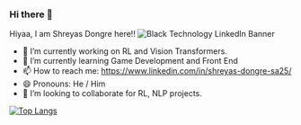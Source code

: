 ### Hi there 👋

Hiyaa, I am Shreyas Dongre here!! ![Black Technology LinkedIn Banner](https://user-images.githubusercontent.com/46089370/226188927-615dbb8f-f6ef-422c-8e88-5c54093653fd.png)



- 🔭 I’m currently working on RL and Vision Transformers.
- 🌱 I’m currently learning Game Development and Front End 
- 📫 How to reach me: https://www.linkedin.com/in/shreyas-dongre-sa25/
- 😄 Pronouns: He / Him
- 👯 I’m looking to collaborate for RL, NLP projects.

[![Top Langs](https://github-readme-stats.vercel.app/api/top-langs/?username=Shreyas-Dongre)](https://github.com/anuraghazra/github-readme-stats)

